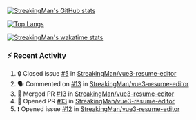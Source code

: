 [![StreakingMan's GitHub stats](https://streakingman-github-readme-stats.vercel.app/api?username=StreakingMan&show_icons=true)](https://github.com/anuraghazra/github-readme-stats)

[![Top Langs](https://streakingman-github-readme-stats.vercel.app/api/top-langs/?username=StreakingMan&layout=compact&langs_count=8)](https://github.com/anuraghazra/github-readme-stats)

[![StreakingMan's wakatime stats](https://streakingman-github-readme-stats.vercel.app/api/wakatime?username=StreakingMan&layout=compact&langs_count=8)](https://github.com/anuraghazra/github-readme-stats)

### :zap: Recent Activity

<!--START_SECTION:activity-->
1. 🔒 Closed issue [#5](https://github.com/StreakingMan/vue3-resume-editor/issues/5) in [StreakingMan/vue3-resume-editor](https://github.com/StreakingMan/vue3-resume-editor)
2. 🗣 Commented on [#13](https://github.com/StreakingMan/vue3-resume-editor/pull/13#issuecomment-1888578707) in [StreakingMan/vue3-resume-editor](https://github.com/StreakingMan/vue3-resume-editor)
3. 🎉 Merged PR [#13](https://github.com/StreakingMan/vue3-resume-editor/pull/13) in [StreakingMan/vue3-resume-editor](https://github.com/StreakingMan/vue3-resume-editor)
4. 💪 Opened PR [#13](https://github.com/StreakingMan/vue3-resume-editor/pull/13) in [StreakingMan/vue3-resume-editor](https://github.com/StreakingMan/vue3-resume-editor)
5. ❗ Opened issue [#12](https://github.com/StreakingMan/vue3-resume-editor/issues/12) in [StreakingMan/vue3-resume-editor](https://github.com/StreakingMan/vue3-resume-editor)
<!--END_SECTION:activity-->


<!---
StreakingMan/StreakingMan is a ✨ special ✨ repository because its `README.md` (this file) appears on your GitHub profile.
You can click the Preview link to take a look at your changes.
--->


